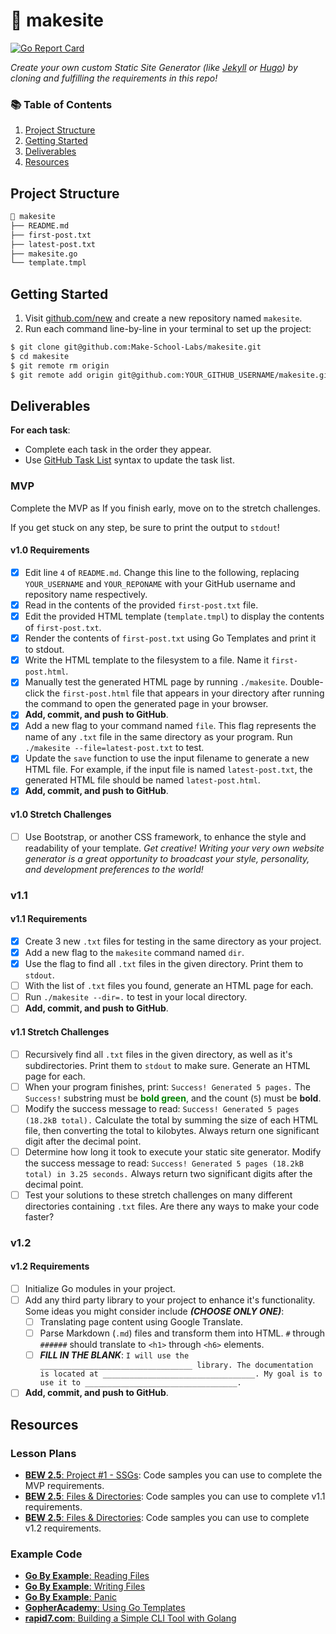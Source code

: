 # 🔗 makesite

[![Go Report Card](https://goreportcard.com/badge/github.com/merissab44/makesite)](https://goreportcard.com/report/github.com/merissab44/makesite)

_Create your own custom Static Site Generator (like [Jekyll](https://jekyllrb.com/) or [Hugo](https://gohugo.io/)) by cloning and fulfilling the requirements in this repo!_

### 📚 Table of Contents

1. [Project Structure](#project-structure)
2. [Getting Started](#getting-started)
3. [Deliverables](#deliverables)
4. [Resources](#resources)

## Project Structure

```bash
📂 makesite
├── README.md
├── first-post.txt
├── latest-post.txt
├── makesite.go
└── template.tmpl
```

## Getting Started

1. Visit [github.com/new](https://github.com/new) and create a new repository named `makesite`.
2. Run each command line-by-line in your terminal to set up the project:

```bash
$ git clone git@github.com:Make-School-Labs/makesite.git
$ cd makesite
$ git remote rm origin
$ git remote add origin git@github.com:YOUR_GITHUB_USERNAME/makesite.git
```

## Deliverables

**For each task**:

- Complete each task in the order they appear.
- Use [GitHub Task List](https://help.github.com/en/github/managing-your-work-on-github/about-task-lists) syntax to update the task list.

### MVP

Complete the MVP as If you finish early, move on to the stretch challenges.

If you get stuck on any step, be sure to print the output to `stdout`!

#### v1.0 Requirements

- [x] Edit line `4` of `README.md`. Change this line to the following, replacing `YOUR_USERNAME` and `YOUR_REPONAME` with your GitHub username and repository name respectively.
- [x] Read in the contents of the provided `first-post.txt` file.
- [x] Edit the provided HTML template (`template.tmpl`) to display the contents of `first-post.txt`.
- [x] Render the contents of `first-post.txt` using Go Templates and print it to stdout.
- [x] Write the HTML template to the filesystem to a file. Name it `first-post.html`.
- [x] Manually test the generated HTML page by running `./makesite`. Double-click the `first-post.html` file that appears in your directory after running the command to open the generated page in your browser.
- [x] **Add, commit, and push to GitHub**.
- [x] Add a new flag to your command named `file`. This flag represents the name of any `.txt` file in the same directory as your program. Run `./makesite --file=latest-post.txt` to test.
- [x] Update the `save` function to use the input filename to generate a new HTML file. For example, if the input file is named `latest-post.txt`, the generated HTML file should be named `latest-post.html`.
- [x] **Add, commit, and push to GitHub**.

#### v1.0 Stretch Challenges

- [ ] Use Bootstrap, or another CSS framework, to enhance the style and readability of your template. _Get creative! Writing your very own website generator is a great opportunity to broadcast your style, personality, and development preferences to the world!_

### v1.1

#### v1.1 Requirements

- [x] Create 3 new `.txt` files for testing in the same directory as your project.
- [x] Add a new flag to the `makesite` command named `dir`.
- [x] Use the flag to find all `.txt` files in the given directory. Print them to `stdout`.
- [ ] With the list of `.txt` files you found, generate an HTML page for each.
- [ ] Run `./makesite --dir=.` to test in your local directory.
- [ ] **Add, commit, and push to GitHub**.

#### v1.1 Stretch Challenges

- [ ] Recursively find all `.txt` files in the given directory, as well as it's subdirectories. Print them to `stdout` to make sure. Generate an HTML page for each.
- [ ] When your program finishes, print: `Success! Generated 5 pages.` The `Success!` substring must be <span style="color: green; font-weight:bold;">bold green</span>, and the count (`5`) must be **bold**.
- [ ] Modify the success message to read: `Success! Generated 5 pages (18.2kB total).` Calculate the total by summing the size of each HTML file, then converting the total to kilobytes. Always return one significant digit after the decimal point.
- [ ] Determine how long it took to execute your static site generator. Modify the success message to read: `Success! Generated 5 pages (18.2kB total) in 3.25 seconds.` Always return two significant digits after the decimal point.
- [ ] Test your solutions to these stretch challenges on many different directories containing `.txt` files. Are there any ways to make your code faster?

### v1.2

#### v1.2 Requirements

- [ ] Initialize Go modules in your project.
- [ ] Add any third party library to your project to enhance it's functionality. Some ideas you might consider include **_(CHOOSE ONLY ONE)_**:
    - [ ] Translating page content using Google Translate.
    - [ ] Parse Markdown (`.md`) files and transform them into HTML. `#` through `######` should translate to `<h1>` through `<h6>` elements.
    - [ ] **_FILL IN THE BLANK_**: `I will use the __________________________________ library. The documentation is located at __________________________________. My goal is to use it to __________________________________.`
- [ ] **Add, commit, and push to GitHub**.

## Resources

### Lesson Plans

- [**BEW 2.5**: Project #1 - SSGs](https://make-school-courses.github.io/BEW-2.5-Strongly-Typed-Ecosystems/#/Lessons/SSGProject): Code samples you can use to complete the MVP requirements.
- [**BEW 2.5**: Files & Directories](https://make-school-courses.github.io/BEW-2.5-Strongly-Typed-Ecosystems/#/Lessons/FilesDirectories): Code samples you can use to complete v1.1 requirements.
- [**BEW 2.5**: Files & Directories](https://make-school-courses.github.io/BEW-2.5-Strongly-Typed-Ecosystems/#/Lessons/3rdPartyLibs): Code samples you can use to complete v1.2 requirements.

### Example Code

- [**Go By Example**: Reading Files](https://gobyexample.com/reading-files)
- [**Go By Example**: Writing Files](https://gobyexample.com/writing-files)
- [**Go By Example**: Panic](https://gobyexample.com/panic)
- [**GopherAcademy**: Using Go Templates](https://blog.gopheracademy.com/advent-2017/using-go-templates/)
- [**rapid7.com**: Building a Simple CLI Tool with Golang](https://blog.rapid7.com/2016/08/04/build-a-simple-cli-tool-with-golang/)
